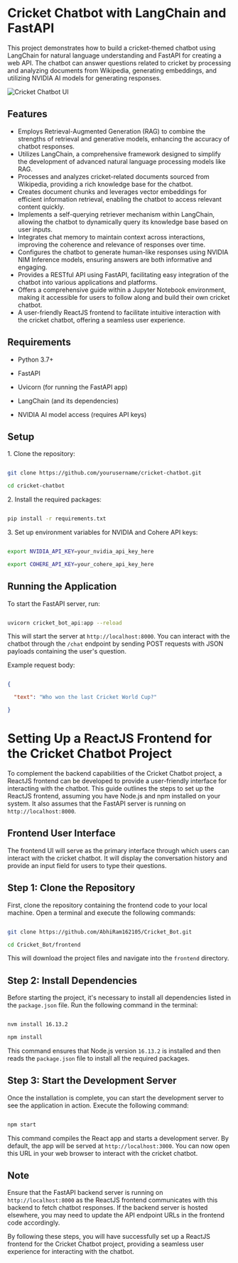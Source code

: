 # Cricket Chatbot with LangChain and FastAPI

This project demonstrates how to build a cricket-themed chatbot using LangChain for natural language understanding and FastAPI for creating a web API. The chatbot can answer questions related to cricket by processing and analyzing documents from Wikipedia, generating embeddings, and utilizing NVIDIA AI models for generating responses.


![Cricket Chatbot UI](https://github.com/user-attachments/assets/1c3b527c-755f-4c36-9730-729ba51dbcc3 "Cricket Chatbot User Interface")




## Features

-   Employs Retrieval-Augmented Generation (RAG) to combine the strengths of retrieval and generative models, enhancing the accuracy of chatbot responses.
-   Utilizes LangChain, a comprehensive framework designed to simplify the development of advanced natural language processing models like RAG.
-   Processes and analyzes cricket-related documents sourced from Wikipedia, providing a rich knowledge base for the chatbot.
-   Creates document chunks and leverages vector embeddings for efficient information retrieval, enabling the chatbot to access relevant content quickly.
-   Implements a self-querying retriever mechanism within LangChain, allowing the chatbot to dynamically query its knowledge base based on user inputs.
-   Integrates chat memory to maintain context across interactions, improving the coherence and relevance of responses over time.
-   Configures the chatbot to generate human-like responses using NVIDIA NIM Inference models, ensuring answers are both informative and engaging.
-   Provides a RESTful API using FastAPI, facilitating easy integration of the chatbot into various applications and platforms.
-   Offers a comprehensive guide within a Jupyter Notebook environment, making it accessible for users to follow along and build their own cricket chatbot.
- A user-friendly ReactJS frontend to facilitate intuitive interaction with the cricket chatbot, offering a seamless user experience.


## Requirements

- Python 3.7+

- FastAPI

- Uvicorn (for running the FastAPI app)

- LangChain (and its dependencies)

- NVIDIA AI model access (requires API keys)

## Setup

1\. Clone the repository:

```bash

git clone https://github.com/yourusername/cricket-chatbot.git

cd cricket-chatbot

```

2\. Install the required packages:

```bash

pip install -r requirements.txt

```

3\. Set up environment variables for NVIDIA and Cohere API keys:

```bash

export NVIDIA_API_KEY=your_nvidia_api_key_here

export COHERE_API_KEY=your_cohere_api_key_here

```

## Running the Application

To start the FastAPI server, run:

```bash

uvicorn cricket_bot_api:app --reload

```

This will start the server at `http://localhost:8000`. You can interact with the chatbot through the `/chat` endpoint by sending POST requests with JSON payloads containing the user's question.

Example request body:

```json

{

  "text": "Who won the last Cricket World Cup?"

}

```

# Setting Up a ReactJS Frontend for the Cricket Chatbot Project

To complement the backend capabilities of the Cricket Chatbot project, a ReactJS frontend can be developed to provide a user-friendly interface for interacting with the chatbot. This guide outlines the steps to set up the ReactJS frontend, assuming you have Node.js and npm installed on your system. It also assumes that the FastAPI server is running on `http://localhost:8000`.

## Frontend User Interface

The frontend UI will serve as the primary interface through which users can interact with the cricket chatbot. It will display the conversation history and provide an input field for users to type their questions.

## Step 1: Clone the Repository

First, clone the repository containing the frontend code to your local machine. Open a terminal and execute the following commands:

```bash

git clone https://github.com/AbhiRam162105/Cricket_Bot.git

cd Cricket_Bot/frontend

```

This will download the project files and navigate into the `frontend` directory.

## Step 2: Install Dependencies

Before starting the project, it's necessary to install all dependencies listed in the `package.json` file. Run the following command in the terminal:

```bash

nvm install 16.13.2

npm install

```

This command ensures that Node.js version `16.13.2` is installed and then reads the `package.json` file to install all the required packages.

## Step 3: Start the Development Server

Once the installation is complete, you can start the development server to see the application in action. Execute the following command:

```bash

npm start

```

This command compiles the React app and starts a development server. By default, the app will be served at `http://localhost:3000`. You can now open this URL in your web browser to interact with the cricket chatbot.

## Note

Ensure that the FastAPI backend server is running on `http://localhost:8000` as the ReactJS frontend communicates with this backend to fetch chatbot responses. If the backend server is hosted elsewhere, you may need to update the API endpoint URLs in the frontend code accordingly.

By following these steps, you will have successfully set up a ReactJS frontend for the Cricket Chatbot project, providing a seamless user experience for interacting with the chatbot.

